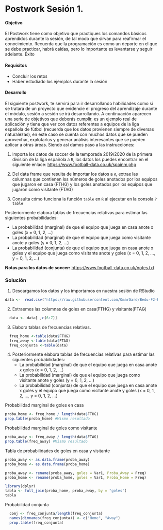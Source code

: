 ﻿# Postwork Sesión 1.

#### Objetivo

El Postwork tiene como objetivo que practiques los comandos básicos aprendidos durante la sesión, de tal modo que sirvan para reafirmar el conocimiento. Recuerda que la programación es como un deporte en el que se debe practicar, habrá caídas, pero lo importante es levantarse y seguir adelante. Éxito

#### Requisitos
- Concluir los retos
- Haber estudiado los ejemplos durante la sesión

#### Desarrollo

El siguiente postwork, te servirá para ir desarrollando habilidades como si se tratara de un proyecto que evidencie el progreso del aprendizaje durante el módulo, sesión a sesión se irá desarrollando. A continuación aparecen una serie de objetivos que deberás cumplir, es un ejemplo real de aplicación y tiene que ver con datos referentes a equipos de la liga española de fútbol (recuerda que los datos provienen siempre de diversas naturalezas), en este caso se cuenta con muchos datos que se pueden aprovechar, explotarlos y generar análisis interesantes que se pueden aplicar a otras áreas. Siendo así damos paso a las instrucciones: 

1. Importa los datos de soccer de la temporada 2019/2020 de la primera división de la liga española a `R`, los datos los puedes encontrar en el siguiente enlace: https://www.football-data.co.uk/spainm.php

2. Del data frame que resulta de importar los datos a `R`, extrae las columnas que contienen los números de goles anotados por los equipos que jugaron en casa (FTHG) y los goles anotados por los equipos que jugaron como visitante (FTAG)

3. Consulta cómo funciona la función `table` en `R` al ejecutar en la consola `?table`
 
Posteriormente elabora tablas de frecuencias relativas para estimar las siguientes probabilidades:

- La probabilidad (marginal) de que el equipo que juega en casa anote x goles (x = 0, 1, 2, ...)
- La probabilidad (marginal) de que el equipo que juega como visitante anote y goles (y = 0, 1, 2, ...)
- La probabilidad (conjunta) de que el equipo que juega en casa anote x goles y el equipo que juega como visitante anote y goles (x = 0, 1, 2, ..., y = 0, 1, 2, ...)

__Notas para los datos de soccer:__ https://www.football-data.co.uk/notes.txt

### Solución
1. Descargamos los datos y los importamos en nuestra sesión de RStudio
```r
data <-  read.csv("https://raw.githubusercontent.com/OmarGard/Bedu-F2-Postworks-E4/main/source_data/postwork_1/SP1.csv")
```
  2. Extraemos las columnas de goles en casa(FTHG) y visitante(FTAG)
```r
  data <- data[ ,c(6:7)]
```
  3. Elabora tablas de frecuencias relativas.
```r
  freq_home <-table(data$FTHG)
  freq_away <-table(data$FTAG)
  freq_conjunta <-table(data)
```
  4. Posteriormente elabora tablas de frecuencias relativas para estimar las siguientes probabilidades:
	  * La probabilidad (marginal) de que el equipo que juega en casa anote x goles (x = 0, 1, 2, ...)
	  * La probabilidad (marginal) de que el equipo que juega como visitante anote y goles (y = 0, 1, 2, ...)
	  * La probabilidad (conjunta) de que el equipo que juega en casa anote x goles y el equipo que juega como visitante anote y goles (x = 0, 1, 2, ..., y = 0, 1, 2, ...)


Probabilidad marginal de goles en casa	
```r
proba_home <- freq_home / length(data$FTHG)
prop.table(proba_home) #Mismo resultado
```
Probabilidad marginal de goles como visitante
```r
proba_away <- freq_away / length(data$FTAG)
prop.table(freq_away) #Mismo resultado
```
Tabla de probabilidades de goles en casa y visitante
```r
proba_away <- as.data.frame(proba_away)
proba_home <- as.data.frame(proba_home)

proba_away <- rename(proba_away, goles = Var1, Proba_Away = Freq)
proba_home <- rename(proba_home, goles = Var1, Proba_Home = Freq)

library(dplyr)
tabla <- full_join(proba_home, proba_away, by = "goles")
tabla
```
Probabilidad conjunta
```r
  conj <- freq_conjunta/length(freq_conjunta)
  names(dimnames(freq_conjunta)) <- c("Home", "Away") 
  prop.table(freq_conjunta)
```
  



